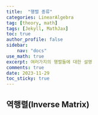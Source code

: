 ```yaml
---
title:  "행렬 종류"
categories: LinearAlgebra
tag: [theory, math]
tags: [Jekyll, MathJax]
toc: true
author_profile: false
sidebar:
    nav: "docs"
use_math: true
excerpt: 여러가지의 행렬들에 대한 설명
comments: true
date: 2023-11-29
toc_sticky: true
---
```


## 역행렬(Inverse Matrix)
